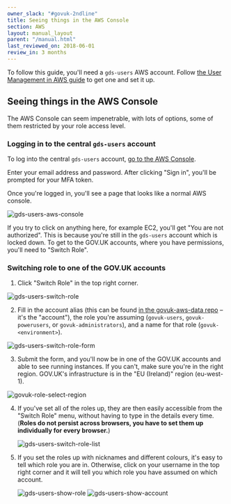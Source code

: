```yaml
---
owner_slack: "#govuk-2ndline"
title: Seeing things in the AWS Console
section: AWS
layout: manual_layout
parent: "/manual.html"
last_reviewed_on: 2018-06-01
review_in: 3 months
---
```


To follow this guide, you'll need a `gds-users` AWS account. Follow
[the User Management in AWS guide](source/manual/user-management-in-aws.html.md)
to get one and set it up.

## Seeing things in the AWS Console

The AWS Console can seem impenetrable, with lots of options, some of
them restricted by your role access level.

### Logging in to the central `gds-users` account

To log into the central `gds-users` account, [go to the AWS Console](https://gds-users.signin.aws.amazon.com/console).

Enter your email address and password. After clicking "Sign in",
you'll be prompted for your MFA token.

Once you're logged in, you'll see a page that looks like a normal AWS
console.

![gds-users-aws-console](images/gds-users-aws-console.png)

If you try to click on anything here, for example EC2, you'll get "You
are not authorized". This is because you're still in the `gds-users`
account which is locked down. To get to the GOV.UK accounts, where you
have permissions, you'll need to "Switch Role".

### Switching role to one of the GOV.UK accounts

1. Click "Switch Role" in the top right corner.

  ![gds-users-switch-role](images/gds-users-switch-role.png)

2. Fill in the account alias (this can be found
  [in the govuk-aws-data repo](https://github.com/alphagov/govuk-aws-data/blob/master/docs/govuk-aws-accounts.md) – it's the "account"),
  the role you're assuming (`govuk-users`, `govuk-powerusers`, or
  `govuk-administrators`), and a name for that role
  (`govuk-<environment>`).

  ![gds-users-switch-role-form](images/gds-users-switch-role-form.png)

3. Submit the form, and you'll now be in one of the GOV.UK accounts
   and able to see running instances. If you can't, make sure you're
   in the right region. GOV.UK's infrastructure is in the "EU
   (Ireland)" region (eu-west-1).

  ![govuk-role-select-region](images/govuk-role-select-region.png)
  
4. If you've set all of the roles up, they are then easily accessible
   from the "Switch Role" menu, without having to type in the details
   every time. (**Roles do not persist across browsers, you have to
   set them up individually for every browser.**)

   ![gds-users-switch-role-list](images/gds-users-switch-role-list.png)

5. If you set the roles up with nicknames and different colours, it's
   easy to tell which role you are in. Otherwise, click on your
   username in the top right corner and it will tell you which role
   you have assumed on which account.

   ![gds-users-show-role](images/gds-users-show-role.png)
   ![gds-users-show-account](images/gds-users-show-account.png)
